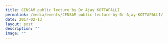 ```yaml
---
title: CENSAM public lecture by Dr Ajay KOTTAPALLI
permalink: /media/events/CENSAM-public-lecture-by-Dr-Ajay-KOTTAPALLI/
date: 2017-02-13
layout: post
description: ""
image: ""
---
```

